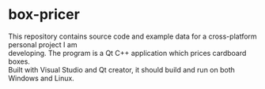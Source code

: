 # box-pricer
This repository contains source code and example data for a cross-platform personal project I am  
developing. The program is a Qt C++ application which prices cardboard boxes.  
Built with Visual Studio and Qt creator, it should build and run on both Windows and Linux.  
 
